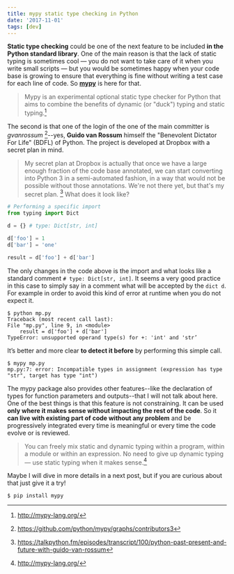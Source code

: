 ```yaml
---
title: mypy static type checking in Python
date: '2017-11-01'
tags: [dev]
---
```


**Static type checking** could be one of the next feature to be included **in the Python standard library**. One of the main reason is that the lack of static typing is sometimes cool — you do not want to take care of it when you write small scripts — but you would be sometimes happy when your code base is growing to ensure that everything is fine without writing a test case for each line of code. So **[mypy](http://mypy-lang.org)** is here for that.

> Mypy is an experimental optional static type checker for Python that aims to combine the benefits of dynamic (or "duck") typing and static typing.[^1]

The second is that one of the login of the one of the main committer is *gvanrossum* [^2]--yes, **Guido van Rossum** himself the "Benevolent Dictator For Life" (BDFL) of Python. The project is developed at Dropbox with a secret plan in mind.

> My secret plan at Dropbox is actually that once we have a large enough fraction of the code base annotated, we can start converting into Python 3 in a semi-automated fashion, in a way that would not be possible without those annotations. We're not there yet, but that's my secret plan. [^3]
What does it look like?

```python
# Performing a specific import
from typing import Dict

d = {} # type: Dict[str, int]

d['foo'] = 1
d['bar'] = 'one'

result = d['foo'] + d['bar']
```

The only changes in the code above is the import and what looks like a standard comment `# type: Dict[str, int]`. It seems a very good practice in this case to simply say in a comment what will be accepted by the `dict d`. For example in order to avoid this kind of error at runtime when you do not expect it.

```
$ python mp.py
Traceback (most recent call last):
File "mp.py", line 9, in <module>
    result = d['foo'] + d['bar']
TypeError: unsupported operand type(s) for +: 'int' and 'str’
```

It’s better and more clear **to detect it before** by performing this simple call.

```
$ mypy mp.py
mp.py:7: error: Incompatible types in assignment (expression has type "str", target has type "int")
```

The mypy package also provides other features--like the declaration of types for function parameters and outputs--that I will not talk about here. One of the best things is that this feature is not constraining. It can be used **only where it makes sense without impacting the rest of the code**. So it **can live with existing part of code without any problem** and be progressively integrated every time is meaningful or every time the code evolve or is reviewed.

> You can freely mix static and dynamic typing within a program, within a module or within an expression. No need to give up dynamic typing — use static typing when it makes sense.[^1]

Maybe I will dive in more details in a next post, but if you are curious about that just give it a try!

`$ pip install mypy`

[^1]: http://mypy-lang.org/
[^2]: https://github.com/python/mypy/graphs/contributors3
[^3]: https://talkpython.fm/episodes/transcript/100/python-past-present-and-future-with-guido-van-rossum

